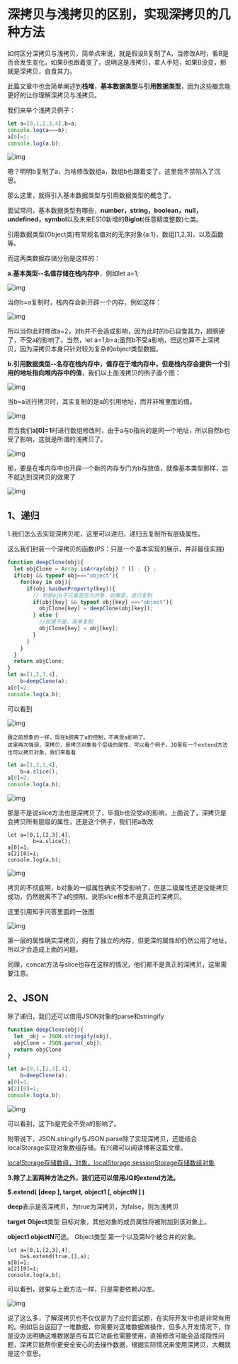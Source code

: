 # 深拷贝与浅拷贝的区别，实现深拷贝的几种方法

如何区分深拷贝与浅拷贝，简单点来说，就是假设B复制了A，当修改A时，看B是否会发生变化，如果B也跟着变了，说明这是浅拷贝，拿人手短，如果B没变，那就是深拷贝，自食其力。

此篇文章中也会简单阐述到**栈堆**，**基本数据类型**与**引用数据类型**，因为这些概念能更好的让你理解深拷贝与浅拷贝。

我们来举个浅拷贝例子：

```js
let a=[0,1,2,3,4],b=a;
console.log(a===b);
a[0]=1;
console.log(a,b);
```

 ![img](https://images2018.cnblogs.com/blog/1213309/201711/1213309-20171124114023703-1953539844.png)

嗯？明明b复制了a，为啥修改数组a，数组b也跟着变了，这里我不禁陷入了沉思。



那么这里，就得引入基本数据类型与引用数据类型的概念了。

面试常问，基本数据类型有哪些，**number，string，boolean，null，undefined，symbol**以及未来ES10新增的**BigInt**(任意精度整数)七类。

引用数据类型(Object类)有常规名值对的无序对象{a:1}，数组[1,2,3]，以及函数等。

而这两类数据存储分别是这样的：

**a.基本类型--名值存储在栈内存中**，例如let a=1;

![img](https://images2018.cnblogs.com/blog/1213309/201711/1213309-20171124130901890-511917244.jpg)

当你b=a复制时，栈内存会新开辟一个内存，例如这样：

 ![img](https://images2018.cnblogs.com/blog/1213309/201711/1213309-20171124131822437-430949998.jpg)

所以当你此时修改a=2，对b并不会造成影响，因为此时的b已自食其力，翅膀硬了，不受a的影响了。当然，let a=1,b=a;虽然b不受a影响，但这也算不上深拷贝，因为深拷贝本身只针对较为复杂的object类型数据。

**b.引用数据类型--名存在栈内存中，值存在于堆内存中，但是栈内存会提供一个引用的地址指向堆内存中的值**，我们以上面浅拷贝的例子画个图：

![img](https://images2018.cnblogs.com/blog/1213309/201711/1213309-20171124133428359-1292133331.jpg)

当b=a进行拷贝时，其实复制的是a的引用地址，而并非堆里面的值。

![img](https://images2018.cnblogs.com/blog/1213309/201711/1213309-20171124133647796-1390255671.jpg)

而当我们**a[0]=1**时进行数组修改时，由于a与b指向的是同一个地址，所以自然b也受了影响，这就是所谓的浅拷贝了。

 ![img](https://images2018.cnblogs.com/blog/1213309/201711/1213309-20171124133934328-67216865.jpg)

那，要是在堆内存中也开辟一个新的内存专门为b存放值，就像基本类型那样，岂不就达到深拷贝的效果了

![img](https://images2018.cnblogs.com/blog/1213309/201711/1213309-20171124140906203-2099568933.jpg)

## 1、递归

1.我们怎么去实现深拷贝呢，这里可以递归，递归去复制所有层级属性。

这么我们封装一个深拷贝的函数(PS：只是一个基本实现的展示，并非最佳实践)

```js
function deepClone(obj){
  let objClone = Array.isArray(obj) ? [] : {} ;
  if(obj && typeof obj==="object"){
    for(key in obj){
      if(obj.hasOwnProperty(key)){
        // 判断ojb子元素是否为对象，如果是，递归复制
        if(obj[key] && typeof obj[key] ==="object"){
          objClone[key] = deepClone(obj[key]);
        } else {
          //如果不是，简单复制
          objClone[key] = obj[key];
        }
      }
    }
  }
  return objClone;
}    
let a=[1,2,3,4],
    b=deepClone(a);
a[0]=2;
console.log(a,b);
```

可以看到

![img](https://images2018.cnblogs.com/blog/1213309/201711/1213309-20171124150159328-1822188798.png)

```
跟之前想象的一样，现在b脱离了a的控制，不再受a影响了。
这里再次强调，深拷贝，是拷贝对象各个层级的属性，可以看个例子。JQ里有一个extend方法也可以拷贝对象，我们来看看
```

```js
let a=[1,2,3,4],
    b=a.slice();
a[0]=2;
console.log(a,b);
```

![img](https://img2018.cnblogs.com/blog/1213309/201901/1213309-20190104110942355-1759190443.png)

那是不是说slice方法也是深拷贝了，毕竟b也没受a的影响，上面说了，深拷贝是会拷贝所有层级的属性，还是这个例子，我们把a改改

```
let a=[0,1,[2,3],4],
        b=a.slice();
a[0]=1;
a[2][0]=1;
console.log(a,b);
```

![img](https://images2018.cnblogs.com/blog/1213309/201711/1213309-20171124151701468-1088435237.png)

拷贝的不彻底啊，b对象的一级属性确实不受影响了，但是二级属性还是没能拷贝成功，仍然脱离不了a的控制，说明slice根本不是真正的深拷贝。

这里引用知乎问答里面的一张图

 ![img](https://images2018.cnblogs.com/blog/1213309/201711/1213309-20171124153918375-1167444650.jpg)

第一层的属性确实深拷贝，拥有了独立的内存，但更深的属性却仍然公用了地址，所以才会造成上面的问题。

同理，concat方法与slice也存在这样的情况，他们都不是真正的深拷贝，这里需要注意。

## 2、JSON

除了递归，我们还可以借用JSON对象的parse和stringify

```js
function deepClone(obj){
  let _obj = JSON.stringify(obj),
  objClone = JSON.parse(_obj);
  return objClone
}    

let a=[0,1,[2,3],4],
    b=deepClone(a);
a[0]=1;
a[2][0]=1;
console.log(a,b);
```



![img](https://images2018.cnblogs.com/blog/1213309/201711/1213309-20171124154610578-1742013996.png)

可以看到，这下b是完全不受a的影响了。

附带说下，JSON.stringify与JSON.parse除了实现深拷贝，还能结合localStorage实现对象数组存储。有兴趣可以阅读博客这篇文章。

[localStorage存储数组，对象，localStorage,sessionStorage存储数组对象](https://www.cnblogs.com/echolun/p/9088189.html)

**3.除了上面两种方法之外，我们还可以借用JQ的extend方法。**

**$.extend( [deep ], target, object1 [, objectN ] )**

**deep**表示是否深拷贝，为true为深拷贝，为false，则为浅拷贝

**target** **Object**类型 目标对象，其他对象的成员属性将被附加到该对象上。

**object1  objectN**可选。 Object类型 第一个以及第N个被合并的对象。 

```
let a=[0,1,[2,3],4],
    b=$.extend(true,[],a);
a[0]=1;
a[2][0]=1;
console.log(a,b);
```

可以看到，效果与上面方法一样，只是需要依赖JQ库。

![img](https://images2018.cnblogs.com/blog/1213309/201711/1213309-20171124154610578-1742013996.png)

说了这么多，了解深拷贝也不仅仅是为了应付面试题，在实际开发中也是非常有用的。例如后台返回了一堆数据，你需要对这堆数据做操作，但多人开发情况下，你是没办法明确这堆数据是否有其它功能也需要使用，直接修改可能会造成隐性问题，深拷贝能帮你更安全安心的去操作数据，根据实际情况来使用深拷贝，大概就是这个意思。
